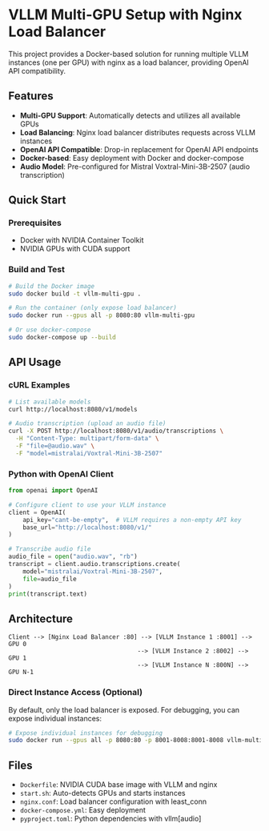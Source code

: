 # VLLM Multi-GPU Setup with Nginx Load Balancer

This project provides a Docker-based solution for running multiple VLLM instances (one per GPU) with nginx as a load balancer, providing OpenAI API compatibility.

## Features

- **Multi-GPU Support**: Automatically detects and utilizes all available GPUs
- **Load Balancing**: Nginx load balancer distributes requests across VLLM instances  
- **OpenAI API Compatible**: Drop-in replacement for OpenAI API endpoints
- **Docker-based**: Easy deployment with Docker and docker-compose
- **Audio Model**: Pre-configured for Mistral Voxtral-Mini-3B-2507 (audio transcription)

## Quick Start

### Prerequisites

- Docker with NVIDIA Container Toolkit
- NVIDIA GPUs with CUDA support

### Build and Test

```bash
# Build the Docker image
sudo docker build -t vllm-multi-gpu .

# Run the container (only expose load balancer)
sudo docker run --gpus all -p 8080:80 vllm-multi-gpu

# Or use docker-compose
sudo docker-compose up --build
```

## API Usage

### cURL Examples

```bash
# List available models
curl http://localhost:8080/v1/models

# Audio transcription (upload an audio file)
curl -X POST http://localhost:8080/v1/audio/transcriptions \
  -H "Content-Type: multipart/form-data" \
  -F "file=@audio.wav" \
  -F "model=mistralai/Voxtral-Mini-3B-2507"
```

### Python with OpenAI Client

```python
from openai import OpenAI

# Configure client to use your VLLM instance
client = OpenAI(
    api_key="cant-be-empty",  # VLLM requires a non-empty API key
    base_url="http://localhost:8080/v1/"
)

# Transcribe audio file
audio_file = open("audio.wav", "rb")
transcript = client.audio.transcriptions.create(
    model="mistralai/Voxtral-Mini-3B-2507", 
    file=audio_file
)
print(transcript.text)
```

## Architecture

```
Client --> [Nginx Load Balancer :80] --> [VLLM Instance 1 :8001] --> GPU 0
                                    --> [VLLM Instance 2 :8002] --> GPU 1
                                    --> [VLLM Instance N :800N] --> GPU N-1
```

### Direct Instance Access (Optional)

By default, only the load balancer is exposed. For debugging, you can expose individual instances:

```bash
# Expose individual instances for debugging
sudo docker run --gpus all -p 8080:80 -p 8001-8008:8001-8008 vllm-multi-gpu
```

## Files

- `Dockerfile`: NVIDIA CUDA base image with VLLM and nginx
- `start.sh`: Auto-detects GPUs and starts instances  
- `nginx.conf`: Load balancer configuration with least_conn
- `docker-compose.yml`: Easy deployment
- `pyproject.toml`: Python dependencies with vllm[audio]